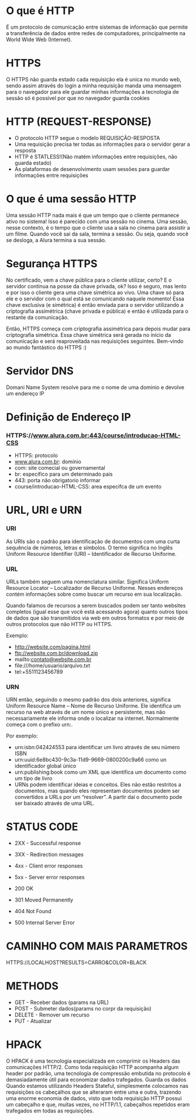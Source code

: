 # O que é HTTP
 É um protocolo de comunicação entre sistemas de informação que permite a transferência de dados entre redes de computadores, principalmente na World Wide Web (Internet).

# HTTPS

O HTTPS não guarda estado cada requisição ela é unica no mundo web, sendo assim através do login a minha requisição manda uma mensagem para o navegador para ele guardar minhas informações a tecnologia de sessão só é possivel por que no navegador guarda cookies

# HTTP (REQUEST-RESPONSE)
- O protocolo HTTP segue o modelo REQUISIÇÃO-RESPOSTA
- Uma requisição precisa ter todas as informações para o servidor gerar a resposta
- HTTP é STATLESS!(Não matém informações entre requisições, não guarda estado)
- As plataformas de desenvolvimento usam sessões para guardar informações entre requisições

# O que é uma sessão HTTP

Uma sessão HTTP nada mais é que um tempo que o cliente permanece ativo no sistema! Isso é parecido com uma sessão no cinema. Uma sessão, nesse contexto, é o tempo que o cliente usa a sala no cinema para assistir a um filme. Quando você sai da sala, termina a sessão. Ou seja, quando você se desloga, a Alura termina a sua sessão.

# Segurança HTTPS

No certificado, vem a chave pública para o cliente utilizar, certo? E o servidor continua na posse da chave privada, ok? Isso é seguro, mas lento e por isso o cliente gera uma chave simétrica ao vivo. Uma chave só para ele e o servidor com o qual está se comunicando naquele momento! Essa chave exclusiva (e simétrica) é então enviada para o servidor utilizando a criptografia assimétrica (chave privada e pública) e então é utilizada para o restante da comunicação.

Então, HTTPS começa com criptografia assimétrica para depois mudar para criptografia simétrica. Essa chave simétrica será gerada no início da comunicação e será reaproveitada nas requisições seguintes. Bem-vindo ao mundo fantástico do HTTPS :)

# Servidor DNS

Domani Name System resolve para me o nome de uma dominio e devolve um endereço IP 

# Definição de Endereço IP

### HTTPS://www.alura.com.br:443/course/introducao-HTML-CSS

- HTTPS: protocolo
- www.alura.com.br: domínio
- com: site comecial ou governamental
- br: especifico para um determinado pais 
- 443: porta não obrigatorio informar
- course/introducao-HTML-CSS: area especifca de um evento

# URL, URI e URN

### URI
As URIs são o padrão para identificação de documentos com uma curta sequência de números, letras e símbolos. O termo significa no Inglês Uniform Resource Identifier (URI) – Identificador de Recurso Uniforme.

### URL
URLs também seguem uma nomenclatura similar. Significa Uniform Resource Locator – Localizador de Recurso Uniforme. Nesses endereços contém informações sobre como buscar um recurso em sua localização.

Quando falamos de recursos a serem buscados podem ser tanto websites completos (igual esse que você está acessando agora) quanto outros tipos de dados que são transmitidos via web em outros formatos e por meio de outros protocolos que não HTTP ou HTTPS.

Exemplo:

- http://website.com/pagina.html
- ftp://website.com.br/download.zip
- mailto:contato@website.com.br
- file:///home/usuario/arquivo.txt
- tel:+5511123456789

### URN
URN então, seguindo o mesmo padrão dos dois anteriores, significa Uniform Resource Name – Nome de Recurso Uniforme. Ele identifica um recurso na web através de um nome único e persistente, mas não necessariamente ele informa onde o localizar na internet. Normalmente começa com o prefixo urn:.

Por exemplo:

- urn:isbn:042424553 para identificar um livro através de seu número ISBN
- urn:uuid:6e8bc430-9c3a-11d9-9669-0800200c9a66 como un identificador global único
- urn:publishing:book como um XML que identifica um documento como um tipo de livro
- URNs podem identificar ideias e conceitos. Eles não estão restritos a documentos, mas quando eles representam documentos podem ser convertidos a URLs por um “resolver”. A partir daí o documento pode ser baixado através de uma URL.


# STATUS CODE 

- 2XX - Successful response
- 3XX - Redirection messages
- 4xx - Client error responses
- 5xx - Server error responses

- 200 OK
- 301 Moved Permanently
- 404 Not Found
- 500 Internal Server Error

# CAMINHO COM MAIS PARAMETROS

HTTPS://LOCALHOST?RESULTS=CARRO&COLOR=BLACK

# METHODS

- GET - Receber dados (params na URL)
- POST - Submeter dados(params no corpr da requisição)
- DELETE - Remover um recurso
- PUT - Atualizar

# HPACK

O HPACK é uma tecnologia especializada em comprimir os Headers das comunicações HTTP/2. Como toda requisição HTTP acompanha algum header por padrão, uma tecnologia de compressão embutida no protocolo é demasiadamente útil para economizar dados trafegados. Guarda os dados
Quando estamos utilizando Headers Stateful, simplesmente colocamos nas requisições os cabeçalhos que se alteraram entre uma e outra, trazendo uma enorme economia de dados, visto que toda requisição HTTP possui um cabeçalho e que, muitas vezes, no HTTP/1.1, cabeçalhos repetidos eram trafegados em todas as requisições.
